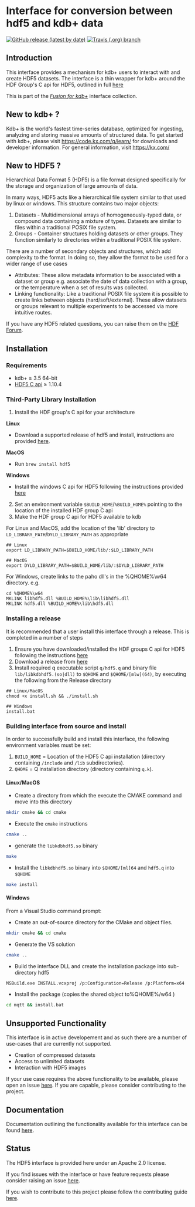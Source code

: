 # Interface for conversion between hdf5 and kdb+ data 

[![GitHub release (latest by date)](https://img.shields.io/github/v/release/kxsystems/hdf5?include_prereleases)](https://github.com/kxsystems/hdf5/releases) [![Travis (.org) branch](https://img.shields.io/travis/kxsystems/hdf5/master?label=travis%20build)](https://travis-ci.org/kxsystems/hdf5/branches)

## Introduction

This interface provides a mechanism for kdb+ users to interact with and create HDF5 datasets. The interface is a thin wrapper for kdb+ around the HDF Group's C api for HDF5, outlined in full [here](https://support.hdfgroup.org/HDF5/doc/RM/RM_H5Front.html)

This is part of the [_Fusion for kdb+_](http://code.kx.com/q/interfaces/fusion/) interface collection.

## New to kdb+ ?

Kdb+ is the world's fastest time-series database, optimized for ingesting, analyzing and storing massive amounts of structured data. To get started with kdb+, please visit https://code.kx.com/q/learn/ for downloads and developer information. For general information, visit https://kx.com/

## New to HDF5 ?

Hierarchical Data Format 5 (HDF5) is a file format designed specifically for the storage and organization of large amounts of data.

In many ways, HDF5 acts like a hierarchical file system similar to that used by linux or windows. This structure contains two major objects:

1. Datasets - Multidimensional arrays of homogeneously-typed data, or compound data containing a mixture of types. Datasets are similar to files within a traditional POSIX file system.
2. Groups - Container structures holding datasets or other groups. They function similarly to directories within a traditional POSIX file system.

There are a number of secondary objects and structures, which add complexity to the format. In doing so, they allow the format to be used for a wider range of use cases

* Attributes: These allow metadata information to be associated with a dataset or group e.g. associate the date of data collection with a group, or the temperature when a set of results was collected.
* Linking functionality: Like a traditional POSIX file system it is possible to create links between objects (hard/soft/external). These allow datasets or groups relevant to multiple experiments to be accessed via more intuitive routes.

If you have any HDF5 related questions, you can raise them on the [HDF Forum](https://forum.hdfgroup.org/).


## Installation

### Requirements

* kdb+ ≥ 3.5 64-bit
* [HDF5 C api](https://support.hdfgroup.org/HDF5/doc/H5.intro.html) ≥ 1.10.4

### Third-Party Library Installation

1. Install the HDF group's C api for your architecture

**Linux**
- Download a supported release of hdf5 and install, instructions are provided [here](https://support.hdfgroup.org/HDF5/HDF5-FAQ.html#10).

**MacOS**
- Run `brew install hdf5`

**Windows**
- Install the windows C api for HDF5 following the instructions provided [here](https://support.hdfgroup.org/HDF5/faq/windows.html)

2. Set an environment variable `$BUILD_HOME`/`%BUILD_HOME%` pointing to the location of the installed HDF group C api
3. Make the HDF group C api for HDF5 available to kdb

For Linux and MacOS, add the location of the 'lib' directory to `LD_LIBRARY_PATH`/`DYLD_LIBRARY_PATH` as appropriate

```
## Linux
export LD_LIBRARY_PATH=$BUILD_HOME/lib/:$LD_LIBRARY_PATH

## MacOS
export DYLD_LIBRARY_PATH=$BUILD_HOME/lib/:$DYLD_LIBRARY_PATH
```

For Windows, create links to the paho dll's in the %QHOME%\w64 directory. e.g.

```
cd %QHOME%\w64
MKLINK libhdf5.dll %BUILD_HOME%\lib\libhdf5.dll
MKLINK hdf5.dll %BUILD_HOME%\lib\hdf5.dll
```

### Installing a release

It is recommended that a user install this interface through a release. This is completed in a number of steps

1. Ensure you have downloaded/installed the HDF groups C api for HDF5 following the instructions [here](https://github.com/KxSystems/hdf5#third-party-library-installation)
2. Download a release from [here](https://github.com/KxSystems/hdf5/releases)
4. Install required q executable script `q/hdf5.q` and binary file `lib/libkdbhdf5.(so|dll)` to `$QHOME` and `$QHOME/[mlw](64)`, by executing the following from the Release directory

```
## Linux/MacOS
chmod +x install.sh && ./install.sh

## Windows
install.bat
```


### Building interface from source and install

In order to successfully build and install this interface, the following environment variables must be set:

1. `BUILD_HOME` = Location of the HDF5 C api installation (directory containing `/include` and `/lib` subdirectories).
2. `QHOME` = Q installation directory (directory containing `q.k`).

#### Linux/MacOS

* Create a directory from which the execute the CMAKE command and move into this directory

```bash
mkdir cmake && cd cmake
```

* Execute the `cmake` instructions

```bash
cmake ..
```

* generate the `libkdbhdf5.so` binary

```bash
make
```

* Install the `libkdbhdf5.so` binary into `$QHOME/[ml]64` and `hdf5.q` into `$QHOME`

```bash
make install
```

#### Windows

From a Visual Studio command prompt:

* Create an out-of-source directory for the CMake and object files.

```bash
mkdir cmake && cd cmake
```

* Generate the VS solution

```bash
cmake ..
```

* Build the interface DLL and create the installation package into sub-directory hdf5

```bash
MSBuild.exe INSTALL.vcxproj /p:Configuration=Release /p:Platform=x64
```

* Install the package (copies the shared object to%QHOME%/w64 )

```bash
cd mqtt && install.bat
```

## Unsupported Functionality

This interface is in active developement and as such there are a number of use-cases that are currently not supported.

- Creation of compressed datasets
- Access to unlimited datasets
- Interaction with HDF5 images

If your use case requires the above functionality to be available, please open an issue [here](https://github.com/KxSystems/hdf5/issues). If you are capable, please consider contributing to the project.

## Documentation

Documentation outlining the functionality available for this interface can be found [here](https://code.kx.com/q/interfaces/hdf5).

## Status

The HDF5 interface is provided here under an Apache 2.0 license.

If you find issues with the interface or have feature requests please consider raising an issue [here](https://github.com/KxSystems/hdf5/issues).

If you wish to contribute to this project please follow the contributing guide [here](https://github.com/KxSystems/hdf5/blob/master/CONTRIBUTING.md).
